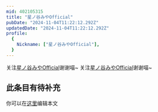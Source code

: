 ```yaml
---
mid: 402105315
title: "星ノ谷みやOfficial"
pubDate: "2024-11-04T11:22:12.292Z"
updatedDate: "2024-11-04T11:22:12.292Z"
profile:
  {
    Nickname: ["星ノ谷みやOfficial"],
  }
---
```


关注[星ノ谷みやOfficial](https://space.bilibili.com/402105315)谢谢喵~ 关注[星ノ谷みやOfficial](https://space.bilibili.com/402105315)谢谢喵~

## 此条目有待补充
你可以在[这里](https://github.com/Yuhanawa/VTuber.ICU-Content/edit/master/v/星ノ谷みやOfficial/index.md)编辑本文
